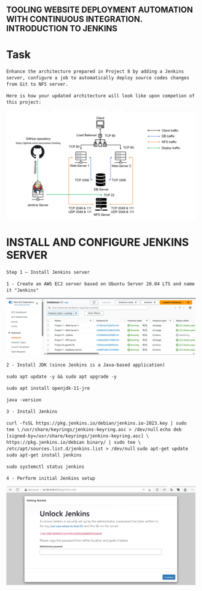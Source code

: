 ## TOOLING WEBSITE DEPLOYMENT AUTOMATION WITH CONTINUOUS INTEGRATION. INTRODUCTION TO JENKINS

# Task
`Enhance the architecture prepared in Project 8 by adding a Jenkins server, configure a job to automatically deploy source codes changes from Git to NFS server.`

`Here is how your updated architecture will look like upon competion of this project:`

![Project9-Architecture](./Images/Project9-Architecture.png)

# INSTALL AND CONFIGURE JENKINS SERVER

`Step 1 – Install Jenkins server`

`1 - Create an AWS EC2 server based on Ubuntu Server 20.04 LTS and name it "Jenkins"`

![Jenkins-Server](./Images/Jenkins-Server.png)

`2 - Install JDK (since Jenkins is a Java-based application)`

`sudo apt update -y && sudo apt upgrade -y`

`sudo apt install openjdk-11-jre`

`java -version`


`3 - Install Jenkins`

`curl -fsSL https://pkg.jenkins.io/debian/jenkins.io-2023.key | sudo tee \`
  `/usr/share/keyrings/jenkins-keyring.asc > /dev/null`
`echo deb [signed-by=/usr/share/keyrings/jenkins-keyring.asc] \`
  `https://pkg.jenkins.io/debian binary/ | sudo tee \`
  `/etc/apt/sources.list.d/jenkins.list > /dev/null`
`sudo apt-get update`
`sudo apt-get install jenkins`

`sudo systemctl status jenkins`

`4 - Perform initial Jenkins setup`

![jenkins-setup](./Images/jenkins-setup.png)
